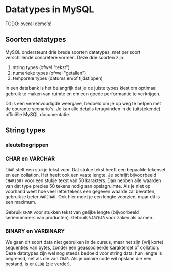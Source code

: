 # Datatypes in MySQL

TODO: overal demo's!

## Soorten datatypes
MySQL ondersteunt drie brede soorten datatypes, met per soort verschillende concretere vormen. Deze drie soorten zijn:

1. string types (ofwel "tekst")
2. numerieke types (ofwel "getallen")
3. temporele types (datums en/of tijdstippen)

In een databank is het belangrijk dat je de juiste types kiest om optimaal gebruik te maken van ruimte en om een goede performantie te verkrijgen.

Dit is een vereenvoudigde weergave, bedoeld om je op weg te helpen met de courante scenario's. Je kan alle details terugvinden in de (uitstekende) officiële MySQL documentatie.

## String types

### sleutelbegrippen

### CHAR en VARCHAR
`CHAR` stelt een stukje tekst voor. Dat stukje tekst heeft een bepaalde tekenset en een collation. Het heeft ook een vaste lengte. Je schrijft bijvoorbeeld `CHAR(50)` voor een stukje tekst van 50 karakters. Dan hebben alle waarden van dat type precies 50 tekens nodig aan opslagruimte. Als je niet op voorhand weet hoe veel lettertekens een gegeven waarde zal bevatten, gebruik je beter `VARCHAR`. Ook hier moet je een lengte voorzien, maar dit is een maximum.

Gebruik `CHAR` voor stukken tekst van gelijke lengte (bijvoorbeeld serienummers van producten). Gebruik `VARCHAR` voor zaken als namen.

### BINARY en VARBINARY
We gaan dit soort data niet gebruiken in de cursus, maar het zijn (vrij korte) sequenties van bytes, zonder een geassocieerde karakterset of collation. Deze datatypes zijn wel nog steeds bedoeld voor string data: hun lengte is begrensd, net als die van `CHAR`. Als je binaire code wil opslaan die een bestand, is er `BLOB` (zie verder).



